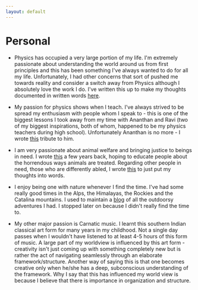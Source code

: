 ```yaml
---
layout: default
---
```


# Personal

* Physics has occupied a very large portion of my life. I'm extremely passionate about understanding the world around us from first principles and this has been something I've always wanted to do for all my life. Unfortunately, I had other concerns that sort of pushed me towards reality and consider a switch away from Physics although I absolutely love the work I do. I've written this up to make my thoughts documented in written words [here](https://docs.google.com/document/d/1PHNAtSWIIkav4CmcQVZcH2ZMKA8BsHL-qfGcUA8Tkh8/edit?usp=sharing).

* My passion for physics shows when I teach. I've always strived to be spread my enthusiasm with people whom I speak to - this is one of the biggest lessons I took away from my time with Ananthan and Ravi (two of my biggest inspirations, both of whom, happened to be my physics teachers during high school). Unfortunately Ananthan is no more - I wrote [this](https://medium.com/@arunravishankar/to-the-man-who-made-me-fc51bc6514b0) tribute to him. 

* I am very passionate about animal welfare and bringing justice to beings in need. I wrote [this](https://medium.com/@arunravishankar/all-this-is-normal-should-it-be-50c399011dc5) a few years back, hoping to educate people about the horrendous ways animals are treated. Regarding other people in need, those who are differently abled, I wrote [this](https://medium.com/@arunravishankar/why-do-abnormal-people-get-treated-differently-ae0e10c226ca) to just put my thoughts into words.

* I enjoy being one with nature whenever I find the time. I've had some really good times in the Alps, the Himalayas, the Rockies and the Catalina mountains. I used to maintain a [blog](https://thepolarbearwalk.tumblr.com/) of all the outdoorsy adventures I had. I stopped later on because I didn't really find the time to. 

* My other major passion is Carnatic music. I learnt this southern Indian classical art form for many years in my childhood. Not a single day passes when I wouldn't have listened to at least 4-5 hours of this form of music. A large part of my worldview is influenced by this art form - creativity isn't just coming up with something completely new but is rather the act of navigating seamlessly through an elaborate framework/structure. Another way of saying this is that one becomes creative only when he/she has a deep, subconscious understanding of the framework. Why I say that this has influenced my world view is because I believe that there is importance in organization and structure.

